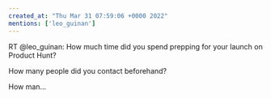 ```yaml
---
created_at: "Thu Mar 31 07:59:06 +0000 2022"
mentions: ['leo_guinan']
---
```


RT @leo_guinan: How much time did you spend prepping for your launch on Product Hunt?

How many people did you contact beforehand?

How man…